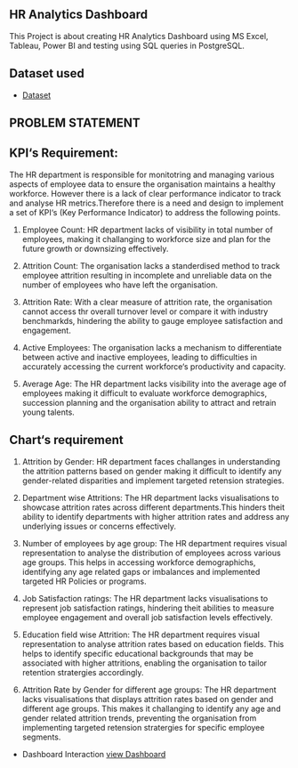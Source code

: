 ## HR Analytics Dashboard
This Project is about creating HR Analytics Dashboard using MS Excel, Tableau, Power BI and testing using SQL queries in PostgreSQL.

## Dataset used
- <a href="https://github.com/yas-39/HR-Analytics-Dashboard/blob/main/Data%20Set_in%20excel.xlsx">Dataset</a>


## PROBLEM STATEMENT

## KPI‘s  Requirement: 

The HR department is responsible for monitotring and managing various aspects of employee data to  ensure the organisation maintains a healthy workforce. However there is a lack of clear performance indicator to track and analyse HR metrics.Therefore there is a need and design to implement a set of KPI‘s (Key Performance Indicator) to address the following points.

1. Employee Count:
HR department lacks of visibility in total number of employees, making it challanging to workforce size         and plan for the future growth or downsizing effectively.

2. Attrition Count:
The organisation lacks a standerdised method to track employee attrition resulting in incomplete and unreliable data on the number of employees who have left the organisation.

3. Attrition Rate:
With a clear measure of attrition rate, the organisation cannot access thr overall turnover level or compare it with industry benchmarkds, hindering the ability to gauge employee satisfaction and engagement.

4. Active Employees:
The organisation lacks a mechanism to differentiate between active and inactive employees, leading to difficulties in accurately accessing the current workforce‘s productivity and capacity.

5. Average Age:
The HR department lacks visibility into the average age of employees making it difficult to evaluate workforce demographics, succession planning and the organisation ability to attract and retrain young talents.

## Chart‘s requirement

1. Attrition by Gender:
HR department faces challanges in understanding the attrition patterns based on gender making it difficult to identify any gender-related disparities and implement targeted retension strategies.

2. Department wise Attritions:
The HR department lacks visualisations to showcase attrition rates across different departments.This hinders theit ability to identify departments with higher attrition rates and address any underlying issues or concerns effectively.

3. Number of employees by age group:
The HR department requires visual representation to analyse the distribution of employees across various age groups. This helps in accessing workforce demographichs, identifying any age related gaps or imbalances and implemented targeted HR Policies or programs.

4. Job Satisfaction ratings:
The HR department lacks visualisations to represent job satisfaction ratings, híndering theit abilities to measure employee engagement and overall job satisfaction levels effectively.

5. Education field wise Attrition:
The HR department requires visual representation to analyse attrition rates based on education fields. This helps to identify specific educational backgrounds that may be associated with higher attritions, enabling the organisation to tailor retention stratergies accordingly.

6. Attrition Rate by Gender for different age groups:
The HR department lacks visualisations that displays attrition rates based on gender and different age groups. This makes it challanging to identify any age and gender related attrition trends, preventing the organisation from implementing targeted retension stratergies for specific employee segments.

- Dashboard Interaction <a href="https://github.com/yas-39/HR-Analytics-Dashboard/blob/main/Tableau%20Dashboard_HR%20Data.pdf">view Dashboard</a>


